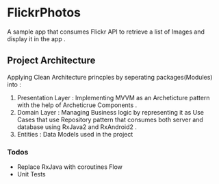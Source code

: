 # FlickrPhotos
A sample app that consumes Flickr API to retrieve a list of Images  and display it in the app .

## Project Architecture 
Applying Clean Architecture princples by seperating packages(Modules) into :
1. Presentation Layer : Implementing MVVM  as an Archeticture pattern with the help of Archeticrue Components .
2. Domain Layer : Managing Business logic by representing it as Use Cases that use  Repository pattern that consumes both server and database using  RxJava2 and RxAndroid2 .
3. Entities : Data Models used in the  project 

### Todos 
- Replace RxJava with coroutines Flow 
- Unit Tests
